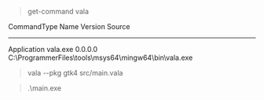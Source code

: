 
> get-command vala

CommandType     Name                                               Version    Source
-----------     ----                                               -------    ------
Application     vala.exe                                           0.0.0.0    C:\ProgrammerFiles\tools\msys64\mingw64\bin\vala.exe

> vala --pkg gtk4 src/main.vala

> .\main.exe